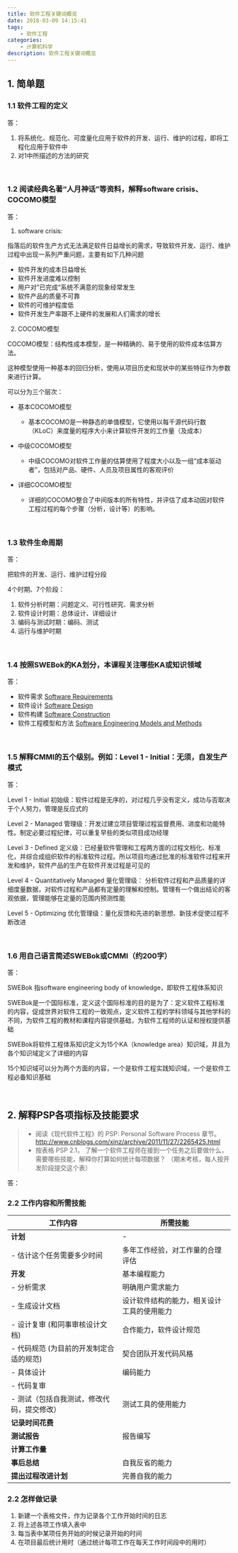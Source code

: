 ```yaml
---
title: 软件工程关键词概览
date: 2018-03-09 14:15:41
tags:
	- 软件工程
categories:
    - 计算机科学
description: 软件工程关键词概览
---
```


## 1. 简单题

### 1.1 软件工程的定义

答：

1. 将系统化、规范化、可度量化应用于软件的开发、运行、维护的过程，即将工程化应用于软件中
2. 对1中所描述的方法的研究

<br>

###  1.2 阅读经典名著“人月神话”等资料，解释software crisis、COCOMO模型

答：

1. software crisis: 

指落后的软件生产方式无法满足软件日益增长的需求，导致软件开发、运行、维护过程中出现一系列严重问题，主要有如下几种问题

- 软件开发的成本日益增长
- 软件开发进度难以控制
- 用户对”已完成“系统不满意的现象经常发生
- 软件产品的质量不可靠
- 软件的可维护程度低
- 软件开发生产率跟不上硬件的发展和人们需求的增长

2. COCOMO模型

COCOMO模型：结构性成本模型，是一种精确的、易于使用的软件成本估算方法。

这种模型使用一种基本的回归分析，使用从项目历史和现状中的某些特征作为参数来进行计算。

可以分为三个层次：

- 基本COCOMO模型
  - 基本COCOMO是一种静态的单值模型，它使用以每千源代码行数（KLoC）来度量的程序大小来计算软件开发的工作量（及成本）

- 中级COCOMO模型

  - 中级COCOMO对软件工作量的估算使用了程度大小以及一组“成本驱动者”，包括对产品、硬件、人员及项目属性的客观评价

- 详细COCOMO模型

  - 详细的COCOMO整合了中间版本的所有特性，并评估了成本动因对软件工程过程的每个步骤（分析，设计等）的影响。
    

<br>



### 1.3 软件生命周期

答：

把软件的开发、运行、维护过程分段

4个时期、7个阶段：

1. 软件分析时期：问题定义、可行性研究、需求分析
2. 软件设计时期：总体设计、详细设计
3. 编码与测试时期：编码、测试
4. 运行与维护时期



<br>

### 1.4 按照SWEBok的KA划分，本课程关注哪些KA或知识领域

答：

- 软件需求 [Software Requirements](http://sebokwiki.org/wiki/An_Overview_of_the_SWEBOK_Guide#Software_Requirements)
- 软件设计 [Software Design](http://sebokwiki.org/wiki/An_Overview_of_the_SWEBOK_Guide#Software_Design)
- 软件构建 [Software Construction](http://sebokwiki.org/wiki/An_Overview_of_the_SWEBOK_Guide#Software_Construction)
- 软件工程模型和方法 [Software Engineering Models and Methods](http://sebokwiki.org/wiki/An_Overview_of_the_SWEBOK_Guide#Software_Engineering_Models_and_Methods)

<br>

### 1.5 解释CMMI的五个级别。例如：Level 1 - Initial：无须，自发生产模式

答：

Level 1 - Initial 初始级：软件过程是无序的，对过程几乎没有定义，成功与否取决于个人努力，管理是反应式的

Level 2 - Managed 管理级：开发过建立项目管理过程监督费用、进度和功能特性。制定必要过程纪律，可以重复早些的类似项目成功经理

Level 3 - Defined 定义级：已经量软件管理和工程两方面的过程文档化、标准化，并综合成组织软件的标准软件过程。所以项目均通过批准的标准软件过程来开发和维护，软件产品的生产在软件开发过程是可见的

Level 4 - Quantitatively Managed 量化管理级： 分析软件过程和产品质量的详细度量数据，对软件过程和产品都有定量的理解和控制。管理有一个做出结论的客观依据，管理能够在定量的范围内预测性能

Level 5 - Optimizing 优化管理级：量化反馈和先进的新思想、新技术促使过程不断改进

<br>

### 1.6 用自己语言简述SWEBok或CMMI（约200字）

答：

SWEBok 指software engineering body of knowledge，即软件工程体系知识

SWEBok是一个国际标准，定义这个国际标准的目的是为了：定义软件工程标准的内容，促成世界对软件工程的一致观点，定义软件工程的学科领域与其他学科的不同，为软件工程的教材和课程内容提供基础，为软件工程师的认证和授权提供基础

SWEBok将软件工程体系知识定义为15个KA（knowledge area）知识域，并且为各个知识域定义了详细的内容

15个知识域可以分为两个方面的内容，一个是软件工程实践知识域，一个是软件工程必备知识基础

<br>

## 2. 解释PSP各项指标及技能要求

> - 阅读《现代软件工程》的 PSP: Personal Software Process 章节。 <http://www.cnblogs.com/xinz/archive/2011/11/27/2265425.html>
> - 按表格 PSP 2.1， 了解一个软件工程师在接到一个任务之后要做什么，需要哪些技能，解释你打算如何统计每项数据？ （期末考核，每人按开发阶段提交这个表）

答：

### 2.2 工作内容和所需技能

| 工作内容                                   | 所需技能                                   |
| ------------------------------------------ | ------------------------------------------ |
| **计划**                                   | -                                          |
| - 估计这个任务需要多少时间                 | 多年工作经验，对工作量的合理评估          |
| **开发**                                   | 基本编程能力                               |
| - 分析需求                                 | 明确用户需求能力                           |
| - 生成设计文档                             | 设计软件结构的能力，相关设计工具的使用能力 |
| - 设计复审 (和同事审核设计文档)            | 合作能力，软件设计规范                     |
| - 代码规范 (为目前的开发制定合适的规范)    | 契合团队开发代码风格                       |
| - 具体设计                                 | 编码能力                                   |
| - 代码复审                                 |                                            |
| - 测试（包括自我测试，修改代码，提交修改） | 测试工具的使用能力                         |
| **记录时间花费**                           |                                            |
| **测试报告**                               | 报告编写                                   |
| **计算工作量**                             |                                            |
| **事后总结**                               | 自我反省的能力                             |
| **提出过程改进计划**                       | 完善自我的能力                             |

### 2.2 怎样做记录

1. 新建一个表格文件，作为记录各个工作开始时间的日志
2. 将上述各项工作填入表中
3. 每当表中某项任务开始的时候记录开始的时间
4. 在项目最后统计用时（通过统计每项工作在每天工作时间段中的用时）